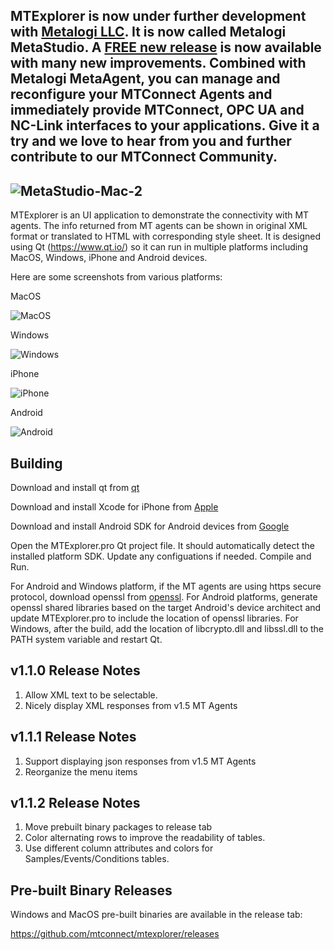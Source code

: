 MTExplorer is now under further development with [Metalogi LLC](https://www.metalogi.io). It is now called Metalogi MetaStudio. A [FREE new release](https://www.metalogi.io/download) is now available with many new improvements. Combined with Metalogi MetaAgent, you can manage and reconfigure your MTConnect Agents and immediately provide MTConnect, OPC UA and NC-Link interfaces to your applications. Give it a try and we love to hear from you and further contribute to our MTConnect Community.
----

![MetaStudio-Mac-2](https://user-images.githubusercontent.com/34289248/142936784-dfbeb8e5-64c8-46bd-9b4d-36b6914a34ef.png)
----





MTExplorer is an UI application to demonstrate the connectivity with MT agents. The info returned from MT agents can be shown in original XML format or translated to HTML with corresponding style sheet. It is designed using Qt (https://www.qt.io/) so it can run in multiple platforms including MacOS, Windows, iPhone and Android devices. 

Here are some screenshots from various platforms:

MacOS

![MacOS](https://user-images.githubusercontent.com/34289248/75584988-eaee5880-5a25-11ea-9d91-5f4a5f5a4edf.png)

Windows

![Windows](https://user-images.githubusercontent.com/34289248/75585891-fe9abe80-5a27-11ea-9764-0abb6eea52ff.png)

iPhone

![iPhone](https://user-images.githubusercontent.com/34289248/75585292-90a1c780-5a26-11ea-8348-c1f42289cd27.png)

Android

![Android](https://user-images.githubusercontent.com/34289248/75588239-145eb280-5a2d-11ea-8f61-41fc9106a128.png)



Building
-------

Download and install qt from [qt](https://www.qt.io/download)

Download and install Xcode for iPhone from [Apple](https://developer.apple.com/xcode/)

Download and install Android SDK for Android devices from [Google](https://developer.android.com/studio)

Open the MTExplorer.pro Qt project file. It should automatically detect the installed platform SDK. Update any configuations if needed. Compile and Run.

For Android and Windows platform, if the MT agents are using https secure protocol, download openssl from [openssl](https://www.openssl.org/source/). For Android platforms, generate openssl shared libraries based on the target Android's device architect and update MTExplorer.pro to include the location of openssl libraries. For Windows, after the build, add the location of libcrypto.dll and libssl.dll to the PATH system variable and restart Qt.

v1.1.0 Release Notes
-------

1. Allow XML text to be selectable.
2. Nicely display XML responses from v1.5 MT Agents

v1.1.1 Release Notes
-------

1. Support displaying json responses from v1.5 MT Agents
2. Reorganize the menu items

v1.1.2 Release Notes
-------

1. Move prebuilt binary packages to release tab
2. Color alternating rows to improve the readability of tables. 
3. Use different column attributes and colors for Samples/Events/Conditions tables.

Pre-built Binary Releases
-------

Windows and MacOS pre-built binaries are available in the release tab:

https://github.com/mtconnect/mtexplorer/releases

